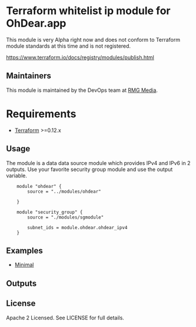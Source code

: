Terraform whitelist ip module for OhDear.app 
==================

This module is very Alpha right now and does not conform to Terraform module standards at this time and is not registered.

https://www.terraform.io/docs/registry/modules/publish.html


Maintainers
-----------

This module is maintained by the DevOps team at [RMG Media](https://rmgmedia.com/).

# Requirements

-	[Terraform](https://www.terraform.io/downloads.html) >=0.12.x

## Usage

The module is a data data source module which provides IPv4 and IPv6 in 2 outputs. Use your favorite security group module and use the output variable. 

        module "ohdear" {
            source = "../modules/ohdear"

        }

        module "security_group" {
            source = "./modules/sgmodule"

            subnet_ids = module.ohdear.ohdear_ipv4
        }

## Examples

- [Minimal](https://github.com/robomfeinberg/terraform-module-aws-ohdear-ips/tree/main/examples/minimal)

## Outputs


## License

Apache 2 Licensed. See LICENSE for full details.